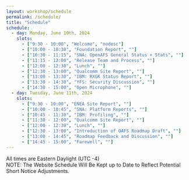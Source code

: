 ```yaml
---
layout: workshop/schedule
permalink: /schedule/
title: "Schedule"
schedule:
  - day: Monday, June 10th, 2024
    slots:
      - ["9:30 - 10:00", "Welcome", "nodesc"]
      - ["10:00 - 10:30", "Foundation Report", ""]
      - ["10:30 - 11:15", "SNA: OpenAFS General Status + Stats", ""]
      - ["11:15 - 12:00", "Release Team and Process", ""]
      - ["12:00 - 12:30", "Lunch", ""]
      - ["12:30 - 13:00", "Qualcomm Site Report", ""]
      - ["13:00 - 13:30", "IBM: RXGK Status Report", ""]
      - ["13:30 - 14:30", "YFS: Security Discussion", ""]
      - ["14:30 - 15:00", "Open Microphone", ""]
  - day: Tuesday, June 11th, 2024
    slots:
      - ["9:30 - 10:00", "ENEA Site Report", ""]
      - ["10:00 - 10:45", "SNA: Platform Reports", ""]
      - ["10:45 - 11:30", "IBM: Profiling", ""]
      - ["11:30 - 12:00", "Qualcomm Site Report", ""]
      - ["12:00 - 12:30", "Lunch", ""]
      - ["12:30 - 13:00", "Introduction of OAFS Roadmap Draft", ""]
      - ["13:00 - 14:45", "Roadmap Feedback and Discussion", ""]
      - ["14:45 - 15:00", "Farewell", ""]
---
```


All times are Eastern Daylight (UTC -4) <br/>
NOTE: The Website Schedule Will Be Kept up to Date to Reflect Potential Short Notice Adjustments. <br/>
